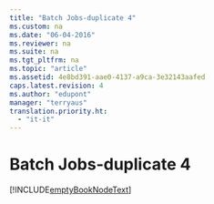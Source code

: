 ```yaml
---
title: "Batch Jobs-duplicate 4"
ms.custom: na
ms.date: "06-04-2016"
ms.reviewer: na
ms.suite: na
ms.tgt_pltfrm: na
ms.topic: "article"
ms.assetid: 4e8bd391-aae0-4137-a9ca-3e32143aafed
caps.latest.revision: 4
ms.author: "edupont"
manager: "terryaus"
translation.priority.ht: 
  - "it-it"
---
```

# Batch Jobs-duplicate 4
[!INCLUDE[emptyBookNodeText](../../Finance/includes/emptybooknodetext_md.md)]